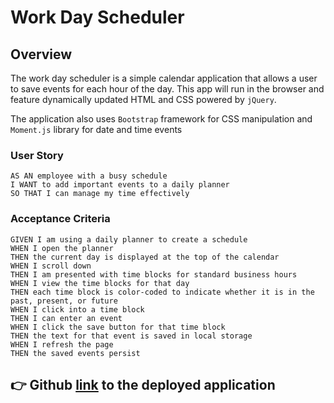 # Work Day Scheduler

## Overview
The work day scheduler is a simple calendar application that allows a user to save events for each hour of the day. This app will run in the browser and feature dynamically updated HTML and CSS powered by `jQuery`.

The application also uses `Bootstrap` framework for CSS manipulation and `Moment.js` library for date and time events

### User Story
```
AS AN employee with a busy schedule
I WANT to add important events to a daily planner
SO THAT I can manage my time effectively
```

### Acceptance Criteria
```
GIVEN I am using a daily planner to create a schedule
WHEN I open the planner
THEN the current day is displayed at the top of the calendar
WHEN I scroll down
THEN I am presented with time blocks for standard business hours
WHEN I view the time blocks for that day
THEN each time block is color-coded to indicate whether it is in the past, present, or future
WHEN I click into a time block
THEN I can enter an event
WHEN I click the save button for that time block
THEN the text for that event is saved in local storage
WHEN I refresh the page
THEN the saved events persist

```
## :point_right:  Github [link](https://ravnishgupta.github.io/work-day-scheduler/) to the deployed application
